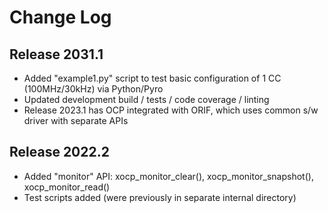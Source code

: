 # Change Log

## Release 2031.1
* Added "example1.py" script to test basic configuration of 1 CC (100MHz/30kHz) via Python/Pyro
* Updated development build / tests / code coverage / linting
* Release 2023.1 has OCP integrated with ORIF, which uses common s/w driver with separate APIs

## Release 2022.2
* Added "monitor" API: xocp_monitor_clear(), xocp_monitor_snapshot(), xocp_monitor_read()
* Test scripts added (were previously in separate internal directory)
